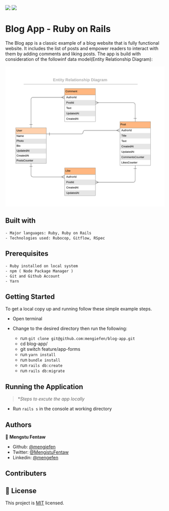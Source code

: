 
![](https://img.shields.io/badge/Microverse-blueviolet) ![](https://img.shields.io/badge/MENGSTU-FENTAW-success)

# Blog App - Ruby on Rails

The Blog app is a classic example of a blog website that is fully functional website. It includes the list of posts and empower readers to interact with them by adding comments and liking posts. The app is build with consideration of the followinf data model(Entity Relationship Diagram):

![](blog_app_erd.png)



## Built with

    - Major languages: Ruby, Ruby on Rails
    - Technologies used: Rubocop, Gitflow, RSpec

## Prerequisites

    - Ruby installed on local system
    - npm ( Node Package Manager )
    - Git and Github Account
    - Yarn 

## Getting Started

To get a local copy up and running follow these simple example steps.

  - Open terminal
  - Change to the desired directory then run the following:

    - run `git clone git@github.com:mengiefen/blog-app.git`
    - cd blog-app/ 
    - git switch feature/app-forms
    - run `yarn install`
    - run `bundle install`
    - run `rails db:create`
    - run `rails db:migrate`
## Running the Application
>**Steps to excute the app locally*
  - Run `rails s` in the console at working directory

## Authors

👤 **Mengstu Fentaw**

- Github: [@mengiefen](https://github.com/mengiefen)
- Twitter: [@MengistuFentaw](https://twitter.com/MengistuFentaw)
- Linkedin: [@mengefen](https://www.linkedin.com/in/mengefen/)

## Contributers


## 📝 License

This project is [MIT](./MIT.md) licensed.
